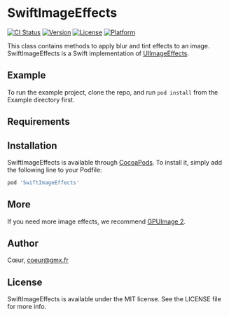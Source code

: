 # SwiftImageEffects

[![CI Status](http://img.shields.io/travis/Coeur/ImageEffects.svg?style=flat)](https://travis-ci.org/Coeur/ImageEffects)
[![Version](https://img.shields.io/cocoapods/v/SwiftImageEffects.svg?style=flat)](http://cocoapods.org/pods/SwiftImageEffects)
[![License](https://img.shields.io/cocoapods/l/SwiftImageEffects.svg?style=flat)](http://cocoapods.org/pods/SwiftImageEffects)
[![Platform](https://img.shields.io/cocoapods/p/SwiftImageEffects.svg?style=flat)](http://cocoapods.org/pods/SwiftImageEffects)

This class contains methods to apply blur and tint effects to an image.
SwiftImageEffects is a Swift implementation of [UIImageEffects](https://developer.apple.com/library/content/samplecode/UIImageEffects/).

## Example

To run the example project, clone the repo, and run `pod install` from the Example directory first.

## Requirements

## Installation

SwiftImageEffects is available through [CocoaPods](http://cocoapods.org). To install
it, simply add the following line to your Podfile:

```ruby
pod 'SwiftImageEffects'
```

## More

If you need more image effects, we recommend [GPUImage 2](https://github.com/BradLarson/GPUImage2).

## Author

Cœur, coeur@gmx.fr

## License

SwiftImageEffects is available under the MIT license. See the LICENSE file for more info.
